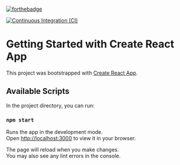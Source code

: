 [![forthebadge](https://forthebadge.com/images/badges/made-with-javascript.svg)](https://forthebadge.com)


[![Continuous Integration (CI)](https://github.com/Chandan9898Kumar/Form-and-Upload-file/actions/workflows/Continuous_Integration.yml/badge.svg)](https://github.com/Chandan9898Kumar/Form-and-Upload-file/actions/workflows/Continuous_Integration.yml)

# Getting Started with Create React App

This project was bootstrapped with [Create React App](https://github.com/facebook/create-react-app).

## Available Scripts

In the project directory, you can run:

### `npm start`

Runs the app in the development mode.\
Open [http://localhost:3000](http://localhost:3000) to view it in your browser.

The page will reload when you make changes.\
You may also see any lint errors in the console.


